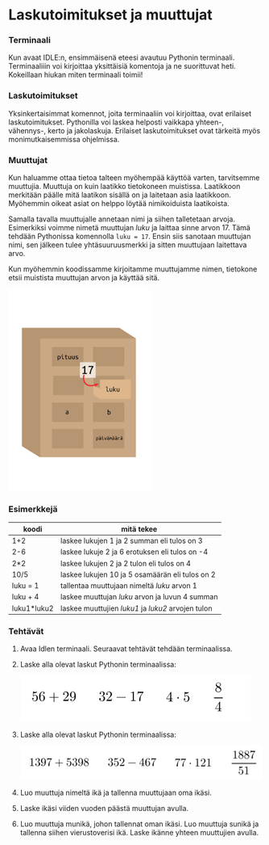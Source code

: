 # Laskutoimitukset ja muuttujat

### Terminaali

Kun avaat IDLE:n, ensimmäisenä eteesi avautuu Pythonin terminaali. Terminaaliiin voi kirjoittaa yksittäisiä komentoja ja ne suorittuvat heti. Kokeillaan hiukan miten terminaali toimii!

### Laskutoimitukset

Yksinkertaisimmat komennot, joita terminaaliin voi kirjoittaa, ovat erilaiset laskutoimitukset. Pythonilla voi laskea helposti vaikkapa yhteen-, vähennys-, kerto ja jakolaskuja. Erilaiset laskutoimitukset ovat tärkeitä myös monimutkaisemmissa ohjelmissa.

### Muuttujat

Kun haluamme ottaa tietoa talteen myöhempää käyttöä varten, tarvitsemme muuttujia. Muuttuja on kuin laatikko tietokoneen muistissa. Laatikkoon merkitään päälle mitä laatikon sisällä on ja laitetaan asia laatikkoon. Myöhemmin oikeat asiat on helppo löytää nimikoiduista laatikoista.

Samalla tavalla muuttujalle annetaan nimi ja siihen talletetaan arvoja. Esimerkiksi voimme nimetä muuttujan _luku_ ja laittaa sinne arvon 17. Tämä tehdään Pythonissa komennolla ```luku = 17```. Ensin siis sanotaan muuttujan nimi, sen jälkeen tulee yhtäsuuruusmerkki ja sitten muuttujaan laitettava arvo.

Kun myöhemmin koodissamme kirjoitamme muuttujamme nimen, tietokone etsii muistista muuttujan arvon ja käyttää sitä.


<img src="kuvat/muuttujalaatikko.png" height=400/>


### Esimerkkejä

| koodi | mitä tekee |
| ----- | ---------- |
| 1+2 |laskee lukujen 1 ja 2 summan eli tulos on 3|
| 2-6 | laskee lukuje 2 ja 6 erotuksen eli tulos on -4 |
| 2*2 | laskee lukujen 2 ja 2 tulon eli tulos on 4 |
| 10/5 | laskee lukujen 10 ja 5 osamäärän eli tulos on 2 |
| luku = 1 | tallentaa muuttujaan nimeltä _luku_ arvon 1 |
| luku + 4 | laskee muuttujan _luku_ arvon ja luvun 4 summan |
| luku1*luku2 | laskee muuttujien _luku1_ ja _luku2_ arvojen tulon |


### Tehtävät

1. Avaa Idlen terminaali. Seuraavat tehtävät tehdään terminaalissa.

1. Laske alla olevat laskut Pythonin terminaalissa:

    ![Kuvana seuraavat laskutoimitukset: 56+29, 32-17, 4 kertaa 5 ja 8 jaettuna 4:llä ](kuvat/laskutoimitukset1.png)

1. Laske alla olevat laskut Pythonin terminaalissa:

    ![Kuvana seuraavat laskutoimitukset:](kuvat/laskutoimitukset2.png)

1. Luo muuttuja nimeltä ikä ja tallenna muuttujaan oma ikäsi.

1. Laske ikäsi viiden vuoden päästä muuttujan avulla.

1. Luo muuttuja munikä, johon tallennat oman ikäsi. Luo muuttuja sunikä ja tallenna siihen vierustoverisi ikä. Laske ikänne yhteen muuttujien avulla.